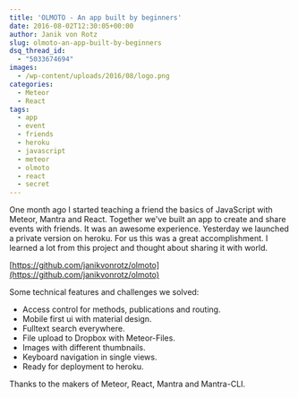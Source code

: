 ```yaml
---
title: 'OLMOTO - An app built by beginners'
date: 2016-08-02T12:30:05+00:00
author: Janik von Rotz
slug: olmoto-an-app-built-by-beginners
dsq_thread_id:
  - "5033674694"
images:
  - /wp-content/uploads/2016/08/logo.png
categories:
  - Meteor
  - React
tags:
  - app
  - event
  - friends
  - heroku
  - javascript
  - meteor
  - olmoto
  - react
  - secret
---
```

One month ago I started teaching a friend the basics of JavaScript with Meteor, Mantra and React.
Together we've built an app to create and share events with friends. It was an awesome experience. Yesterday we launched a private version on heroku. For us this was a great accomplishment. I learned a lot from this project and thought about sharing it with world.

[https://github.com/janikvonrotz/olmoto](https://github.com/janikvonrotz/olmoto)

Some technical features and challenges we solved:

* Access control for methods, publications and routing.
* Mobile first ui with material design.
* Fulltext search everywhere.
* File upload to Dropbox with Meteor-Files.
* Images with different thumbnails.
* Keyboard navigation in single views.
* Ready for deployment to heroku.

Thanks to the makers of Meteor, React, Mantra and Mantra-CLI.